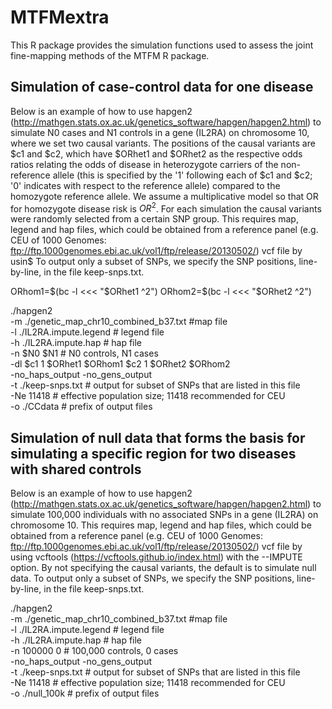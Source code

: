 # MTFMextra

This R package provides the simulation functions used to assess the joint fine-mapping methods of the MTFM R package.

## Simulation of case-control data for one disease

Below is an example of how to use hapgen2 (http://mathgen.stats.ox.ac.uk/genetics_software/hapgen/hapgen2.html) to simulate N0 cases and N1 controls in a gene (IL2RA) on chromosome 10, where we set two causal variants.
The positions of the causal variants are $c1 and $c2, which have $ORhet1 and $ORhet2 as the respective odds ratios relating the odds of disease in heterozygote carriers of the 
non-reference allele (this is specified by the '1' following each of $c1 and $c2; '0' indicates with respect to the reference allele) compared to the homozygote reference allele. 
We assume a multiplicative model so that OR for homozygote disease risk is $OR^2$. For each simulation the causal variants were randomly selected from a certain SNP group.
This requires map, legend and hap files, which could be obtained from a reference panel (e.g. CEU of 1000 Genomes: ftp://ftp.1000genomes.ebi.ac.uk/vol1/ftp/release/20130502/) vcf file by usin$
To output only a subset of SNPs, we specify the SNP positions, line-by-line, in the file keep-snps.txt.

ORhom1=$(bc -l <<< "$ORhet1 ^2")
ORhom2=$(bc -l <<< "$ORhet2 ^2")

./hapgen2 \
-m ./genetic_map_chr10_combined_b37.txt #map file \
-l ./IL2RA.impute.legend # legend file \
-h ./IL2RA.impute.hap # hap file \
-n $N0 $N1 # N0 controls, N1 cases \
-dl $c1 1 $ORhet1 $ORhom1 $c2 1 $ORhet2 $ORhom2 \
-no_haps_output -no_gens_output \
-t ./keep-snps.txt  # output for subset of SNPs that are listed in this file \
-Ne 11418 # effective population size; 11418 recommended for CEU \
-o ./CCdata  # prefix of output files




## Simulation of null data that forms the basis for simulating a specific region for two diseases with shared controls

Below is an example of how to use hapgen2 (http://mathgen.stats.ox.ac.uk/genetics_software/hapgen/hapgen2.html) to simulate 100,000 individuals with no associated SNPs in a gene (IL2RA) on chromosome 10. 
This requires map, legend and hap files, which could be obtained from a reference panel (e.g. CEU of 1000 Genomes: ftp://ftp.1000genomes.ebi.ac.uk/vol1/ftp/release/20130502/) vcf file by using vcftools (https://vcftools.github.io/index.html) with the --IMPUTE option.
By not specifying the causal variants, the default is to simulate null data.
To output only a subset of SNPs, we specify the SNP positions, line-by-line, in the file keep-snps.txt.

./hapgen2 \
-m ./genetic_map_chr10_combined_b37.txt #map file \
-l ./IL2RA.impute.legend # legend file \
-h ./IL2RA.impute.hap # hap file \
-n 100000 0 # 100,000 controls, 0 cases \
-no_haps_output -no_gens_output \
-t ./keep-snps.txt  # output for subset of SNPs that are listed in this file \
-Ne 11418 # effective population size; 11418 recommended for CEU \
-o ./null_100k  # prefix of output files

